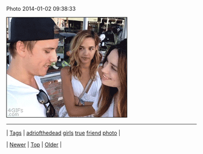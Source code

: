 <!--
title: Photo 2014-01-02 09
date: 2020-06-28T15:27:00.218Z
tags: adriofthedead, girls, true, friend, photo
-->


Photo 2014-01-02 09:38:33

![](71950891482-0.gif)

<!--BOTTOM-POST-NAVIGATION-->
---

| [Tags](tags.md) | [adriofthedead](tag-adriofthedead.md) [girls](tag-girls.md) [true](tag-true.md) [friend](tag-friend.md) [photo](tag-photo.md) |

| [Newer](71950567767.md) | [Top](index.md) | [Older](71951124722.md) |